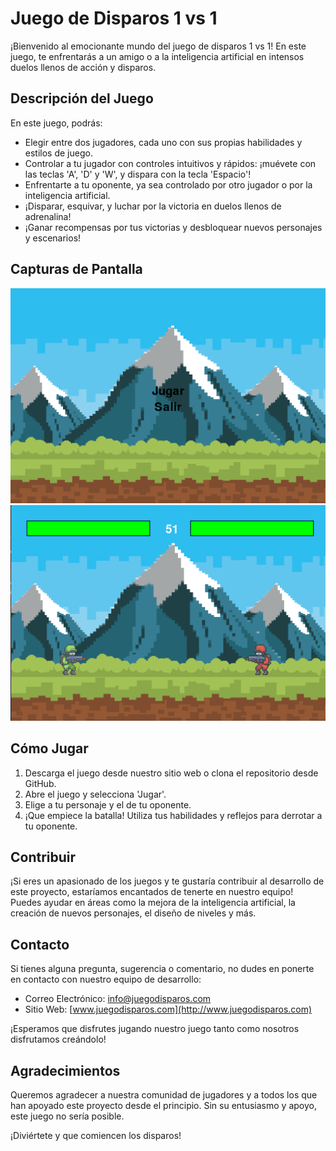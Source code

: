 # Juego de Disparos 1 vs 1

¡Bienvenido al emocionante mundo del juego de disparos 1 vs 1! En este juego, te enfrentarás a un amigo o a la inteligencia artificial en intensos duelos llenos de acción y disparos.

## Descripción del Juego

En este juego, podrás:

- Elegir entre dos jugadores, cada uno con sus propias habilidades y estilos de juego.
- Controlar a tu jugador con controles intuitivos y rápidos: ¡muévete con las teclas 'A', 'D' y 'W', y dispara con la tecla 'Espacio'!
- Enfrentarte a tu oponente, ya sea controlado por otro jugador o por la inteligencia artificial.
- ¡Disparar, esquivar, y luchar por la victoria en duelos llenos de adrenalina!
- ¡Ganar recompensas por tus victorias y desbloquear nuevos personajes y escenarios!

## Capturas de Pantalla

![Captura de Pantalla 1](Captura1.PNG)
![Captura de Pantalla 2](Captura2.PNG)

## Cómo Jugar

1. Descarga el juego desde nuestro sitio web o clona el repositorio desde GitHub.
2. Abre el juego y selecciona 'Jugar'.
3. Elige a tu personaje y el de tu oponente.
4. ¡Que empiece la batalla! Utiliza tus habilidades y reflejos para derrotar a tu oponente.

## Contribuir

¡Si eres un apasionado de los juegos y te gustaría contribuir al desarrollo de este proyecto, estaríamos encantados de tenerte en nuestro equipo! Puedes ayudar en áreas como la mejora de la inteligencia artificial, la creación de nuevos personajes, el diseño de niveles y más.

## Contacto

Si tienes alguna pregunta, sugerencia o comentario, no dudes en ponerte en contacto con nuestro equipo de desarrollo:

- Correo Electrónico: info@juegodisparos.com
- Sitio Web: [www.juegodisparos.com](http://www.juegodisparos.com)

¡Esperamos que disfrutes jugando nuestro juego tanto como nosotros disfrutamos creándolo!

## Agradecimientos

Queremos agradecer a nuestra comunidad de jugadores y a todos los que han apoyado este proyecto desde el principio. Sin su entusiasmo y apoyo, este juego no sería posible.

¡Diviértete y que comiencen los disparos!
